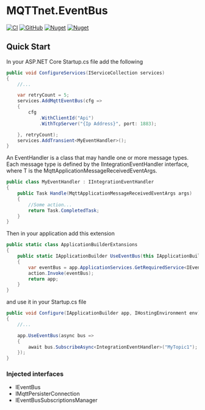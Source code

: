 # MQTTnet.EventBus
[![CI](https://github.com/Revalcon/MQTTnet.EventBus/actions/workflows/Deploy%20to%20NuGet.yml/badge.svg?branch=master)](https://github.com/Revalcon/MQTTnet.EventBus/actions/workflows/Deploy%20to%20NuGet.yml)
[![GitHub](https://img.shields.io/github/license/arttonoyan/MQTTnet.EventBus.svg)](https://github.com/arttonoyan/MQTTnet.EventBus/blob/master/LICENSE)
[![Nuget](https://img.shields.io/nuget/v/MQTTnet.EventBus.svg)](https://www.nuget.org/packages/MQTTnet.EventBus/)
[![Nuget](https://img.shields.io/nuget/dt/MQTTnet.EventBus.svg)](https://www.nuget.org/packages/MQTTnet.EventBus/)

## Quick Start
In your ASP.NET Core Startup.cs file add the following
``` csharp
public void ConfigureServices(IServiceCollection services)
{
    //...

    var retryCount = 5;
    services.AddMqttEventBus(cfg =>
    {
        cfg
            .WithClientId("Api")
            .WithTcpServer("{Ip Address}", port: 1883);

    }, retryCount);
    services.AddTransient<MyEventHandler>();
}
```
An EventHandler is a class that may handle one or more message types. Each message type is defined by the IIntegrationEventHandler<in T> interface, where T is the MqttApplicationMessageReceivedEventArgs.
    
```csharp
public class MyEventHandler : IIntegrationEventHandler
{
    public Task Handle(MqttApplicationMessageReceivedEventArgs args)
    {
        //Some action...
        return Task.CompletedTask;
    }
}
```
Then in your application add this extension
```csharp
public static class ApplicationBuilderExtansions
{
    public static IApplicationBuilder UseEventBus(this IApplicationBuilder app, Action<IEventBus> action)
    {
        var eventBus = app.ApplicationServices.GetRequiredService<IEventBus>();
        action.Invoke(eventBus);
        return app;
    }
}
```
and use it in your Startup.cs file
```csharp
public void Configure(IApplicationBuilder app, IHostingEnvironment env)
{
    //...

    app.UseEventBus(async bus => 
    {
        await bus.SubscribeAsync<IntegrationEventHandler>("MyTopic1");
    });
}
```
### Injected interfaces
* IEventBus
* IMqttPersisterConnection
* IEventBusSubscriptionsManager
